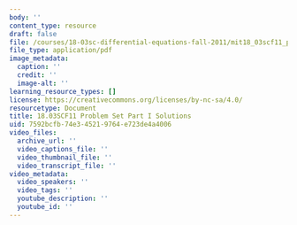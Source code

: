 ```yaml
---
body: ''
content_type: resource
draft: false
file: /courses/18-03sc-differential-equations-fall-2011/mit18_03scf11_ps5_s22s.pdf
file_type: application/pdf
image_metadata:
  caption: ''
  credit: ''
  image-alt: ''
learning_resource_types: []
license: https://creativecommons.org/licenses/by-nc-sa/4.0/
resourcetype: Document
title: 18.03SCF11 Problem Set Part I Solutions
uid: 7592bcfb-74e3-4521-9764-e723de4a4006
video_files:
  archive_url: ''
  video_captions_file: ''
  video_thumbnail_file: ''
  video_transcript_file: ''
video_metadata:
  video_speakers: ''
  video_tags: ''
  youtube_description: ''
  youtube_id: ''
---
```

